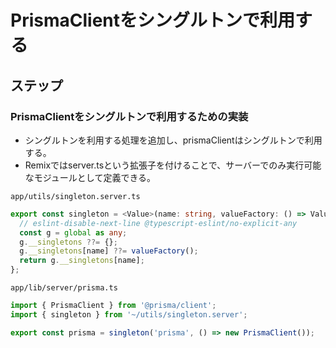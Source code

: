 # PrismaClientをシングルトンで利用する

## ステップ

### PrismaClientをシングルトンで利用するための実装

- シングルトンを利用する処理を追加し、prismaClientはシングルトンで利用する。
- Remixではserver.tsという拡張子を付けることで、サーバーでのみ実行可能なモジュールとして定義できる。

`app/utils/singleton.server.ts`

```ts
export const singleton = <Value>(name: string, valueFactory: () => Value): Value => {
  // eslint-disable-next-line @typescript-eslint/no-explicit-any
  const g = global as any;
  g.__singletons ??= {};
  g.__singletons[name] ??= valueFactory();
  return g.__singletons[name];
};
```

`app/lib/server/prisma.ts`

```ts
import { PrismaClient } from '@prisma/client';
import { singleton } from '~/utils/singleton.server';

export const prisma = singleton('prisma', () => new PrismaClient());
```
